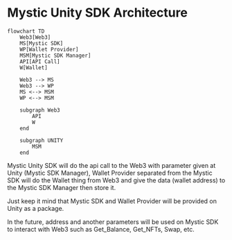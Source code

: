 # Mystic Unity SDK Architecture

```mermaid
flowchart TD
    Web3[Web3]
    MS[Mystic SDK]
    WP[Wallet Provider]
    MSM[Mystic SDK Manager]
    API[API Call]
    W[Wallet]
    
    Web3 --> MS
    Web3 --> WP
    MS <--> MSM
    WP <--> MSM
    
    subgraph Web3
        API
        W
    end
    
    subgraph UNITY
        MSM
    end
```
Mystic Unity SDK will do the api call to the Web3 with parameter given at Unity (Mystic SDK Manager), Wallet Provider separated from the Mystic SDK will do the Wallet thing from Web3 and give the data (wallet address) to the Mystic SDK Manager then store it. 

Just keep it mind that Mystic SDK and Wallet Provider will be provided on Unity as a package.

In the future, address and another parameters will be used on Mystic SDK to interact with Web3 such as Get_Balance, Get_NFTs, Swap, etc.